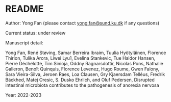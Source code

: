 # README

Author: Yong Fan (please contact yong.fan@sund.ku.dk if any questions)

Current status: under review

Manuscript detail:

Yong Fan, René Støving, Samar Berreira Ibraim, Tuulia Hyötyläinen, Florence Thirion, Tulika Arora, Liwei Lyu1, Evelina Stankevic, Tue Haldor Hansen, Pierre Déchelotte, Tim Sinioja, Oddny Ragnarsdottir, Nicolas Pons, Nathalie Galleron, Benoît Quinquis, Florence Levenez, Hugo Roume, Gwen Falony, Sara Vieira-Silva, Jeroen Raes, Loa Clausen, Gry Kjaersdam Telléus, Fredrik Bäckhed, Matej Oresic, S. Dusko Ehrlich, and Oluf Pedersen, Disrupted intestinal microbiota contributes to the pathogenesis of anorexia nervosa

Year: 2022-2023
